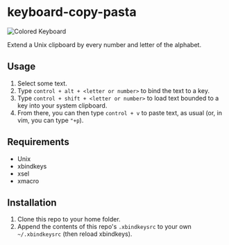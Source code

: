 # keyboard-copy-pasta

![Colored Keyboard](https://goo.gl/photos/ttPe4NzwcqL9UonE8)

Extend a Unix clipboard by every number and letter of the alphabet.

## Usage

1. Select some text.
2. Type `control + alt + <letter or number>` to bind the text to a key.
3. Type `control + shift + <letter or number>` to load text bounded to a key into your system clipboard.  
4. From there, you can then type `control + v` to paste text, as usual (or, in vim, you can type `"+p`).

## Requirements

- Unix
- xbindkeys
- xsel
- xmacro

## Installation

1. Clone this repo to your home folder.
2. Append the contents of this repo's `.xbindkeysrc` to your own `~/.xbindkeysrc` (then reload xbindkeys).
